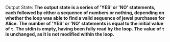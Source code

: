 Output State: **The output state is a series of 'YES' or 'NO' statements, each followed by either a sequence of numbers or nothing, depending on whether the loop was able to find a valid sequence of jewel purchases for Alice. The number of 'YES' or 'NO' statements is equal to the initial value of `t`. The stdin is empty, having been fully read by the loop. The value of `t` is unchanged, as it is not modified within the loop.**